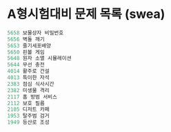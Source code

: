 # A형시험대비 문제 목록 (swea)

```python
5658 보물상자 비밀번호
5656 벽돌 깨기
5653 줄기세포배양
5650 핀볼 게임
5648 원자 소멸 시뮬레이션
5644 무선 충전
4014 활주로 건설
4013 특이한 자석
2383 점심 식사시간
2382 미생물 격리
2117 홈 방범 서비스
2112 보호 필름
2105 디저트 카페
1953 탈주범 검거
1949 등산로 조성
```

